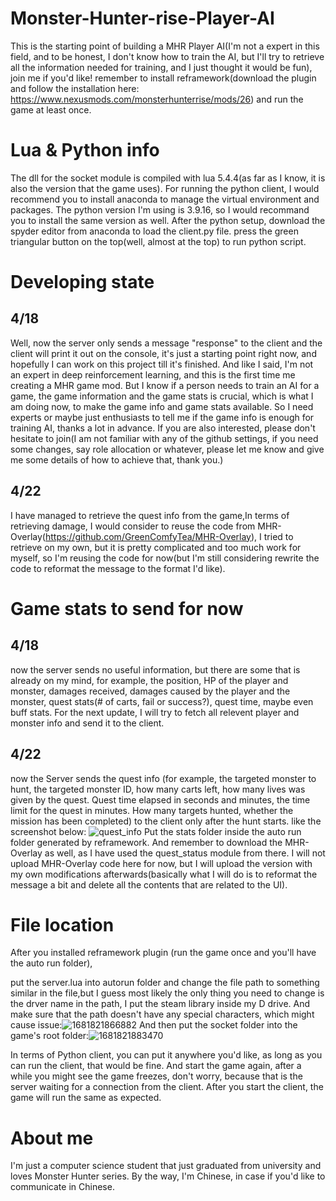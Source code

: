 # Monster-Hunter-rise-Player-AI
This is the starting point of building a MHR Player AI(I'm not a expert in this field, and to be honest, I don't know how to train the AI, but I'll try to retrieve all the information needed for training, and I just thought it would be fun), join me if you'd like!
remember to install reframework(download the plugin and follow the installation here: https://www.nexusmods.com/monsterhunterrise/mods/26) and run the game at least once.
# Lua & Python info
The dll for the socket module is compiled with lua 5.4.4(as far as I know, it is also the version that the game uses).
For running the python client, I would recommend you to install anaconda to manage the virtual environment and packages. The python version I'm using is 3.9.16, so I would recommand you to install the same version as well. After the python setup, download the spyder editor from anaconda to load the client.py file. press the green triangular button on the top(well, almost at the top) to run python script.
# Developing state
## 4/18
Well, now the server only sends a message "response" to the client and the client will print it out on the console, it's just a starting point right now, and hopefully I can work on this project till it's finished. And like I said, I'm not an expert in deep reinforcement learning, and this is the first time me creating a MHR game mod. But I know if a person needs to train an AI for a game, the game information and the game stats is crucial, which is what I am doing now, to make the game info and game stats available. So I need experts or maybe just enthusiasts to tell me if the game info is enough for training AI, thanks a lot in advance. If you are also interested, please don't hesitate to join(I am not familiar with any of the github settings, if you need some changes, say role allocation or whatever, please let me know and give me some details of how to achieve that, thank you.)
## 4/22
I have managed to retrieve the quest info from the game,In terms of retrieving damage, I would consider to reuse the code from MHR-Overlay(https://github.com/GreenComfyTea/MHR-Overlay), I tried to retrieve on my own, but it is pretty complicated and too much work for myself, so I'm reusing the code for now(but I'm still considering rewrite the code to reformat the message to the format I'd like).
# Game stats to send for now
## 4/18
now the server sends no useful information, but there are some that is already on my mind, for example, the position, HP of the player and monster, damages received, damages caused by the player and the monster, quest stats(# of carts, fail or success?), quest time, maybe even buff stats. For the next update, I will try to fetch all relevent player and monster info and send it to the client.
## 4/22
now the Server sends the quest info (for example, the targeted monster to hunt, the targeted monster ID, how many carts left, how many lives was given by the quest. Quest time elapsed in seconds and minutes, the time limit for the quest in minutes. How many targets hunted, whether the mission has been completed) to the client only after the hunt starts. like the screenshot below:
![quest_info](https://user-images.githubusercontent.com/66408806/233784558-668e0914-aac6-4413-a345-ae1d79be571c.png)
Put the stats folder inside the auto run folder generated by reframework. And remember to download the MHR-Overlay as well, as I have used the quest_status module from there. I will not upload MHR-Overlay code here for now, but I will upload the version with my own modifications afterwards(basically what I will do is to reformat the message a bit and delete all the contents that are related to the UI).

# File location
After you installed reframework plugin (run the game once and you'll have the auto run folder),

put the server.lua into autorun folder and change the file path to something similar in the file,but I guess most likely the only thing you need to change is the drver name in the path, I put the steam library inside my D drive. And make sure that the path doesn't have any special characters, which might cause issue:![1681821866882](https://user-images.githubusercontent.com/66408806/232782011-d4037919-3eb0-4b0e-ad47-847b63baefe0.png)
And then put the socket folder into the game's root folder:![1681821883470](https://user-images.githubusercontent.com/66408806/232782156-2af22a25-0c5c-4ac6-9240-41b62e2c208a.png)

In terms of Python client, you can put it anywhere you'd like, as long as you can run the client, that would be fine.
And start the game again, after a while you might see the game freezes, don't worry, because that is the server waiting for a connection from the client. After you start the client, the game will run the same as expected.
# About me
I'm just a computer science student that just graduated from university and loves Monster Hunter series. By the way, I'm Chinese, in case if you'd like to communicate in Chinese.

